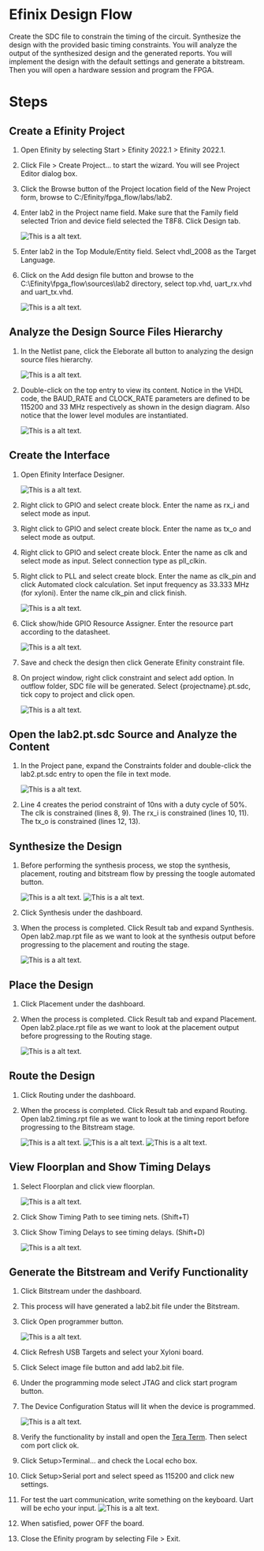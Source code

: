 # Efinix Design Flow 

Create the SDC file to constrain the timing of the circuit. Synthesize the design with the provided basic timing constraints. You will analyze the output of the synthesized design and the generated reports. You will implement the design with the default settings and generate a bitstream. Then you will open a hardware session and program the FPGA.

# Steps 
## Create a Efinity Project
1. Open Efinity by selecting Start > Efinity 2022.1 > Efinity 2022.1. 
2. Click File > Create Project… to start the wizard. You will see Project Editor dialog box. 
3. Click the Browse button of the Project location field of the New Project form, browse 
to C:/Efinity/fpga_flow/labs/lab2. 
4. Enter lab2 in the Project name field. Make sure that the Family field selected Trion and 
device field selected the T8F8. Click Design tab. 

    ![This is a alt text.](/image/lab2/1.png "This is a sample image.")

5. Enter lab2 in the Top Module/Entity field. Select vhdl_2008 as the Target Language.
6. Click on the Add design file button and browse to the C:\Efinity\fpga_flow\sources\lab2 
directory, select top.vhd, uart_rx.vhd and uart_tx.vhd. 

    ![This is a alt text.](/image/lab2/2.png "This is a sample image.")

## Analyze the Design Source Files Hierarchy

1. In the Netlist pane, click the Eleborate all button to analyzing the design source files 
hierarchy. 

    ![This is a alt text.](/image/lab2/3.png "This is a sample image.")

2. Double-click on the top entry to view its content. Notice in the VHDL code, the 
BAUD_RATE and CLOCK_RATE parameters are defined to be 115200 and 33 MHz 
respectively as shown in the design diagram. Also notice that the lower level modules 
are instantiated. 

    ![This is a alt text.](/image/lab2/4.png "This is a sample image.")

## Create the Interface

1. Open Efinity Interface Designer.

    ![This is a alt text.](/image/lab2/5.png "This is a sample image.")

2. Right click to GPIO and select create block. Enter the name as rx_i and select mode as 
input. 
3. Right click to GPIO and select create block. Enter the name as tx_o and select mode as 
output. 
4. Right click to GPIO and select create block. Enter the name as clk and select mode as 
input. Select connection type as pll_clkin. 
5. Right click to PLL and select create block. Enter the name as clk_pin and click 
Automated clock calculation. Set input frequency as 33.333 MHz (for xyloni). Enter the 
name clk_pin and click finish. 

    ![This is a alt text.](/image/lab2/6.png "This is a sample image.")

6. Click show/hide GPIO Resource Assigner. Enter the resource part according to the 
datasheet. 

    ![This is a alt text.](/image/lab2/7.png "This is a sample image.")

7. Save and check the design then click Generate Efinity constraint file. 

8. On project window, right click constraint and select add option. In outflow folder, SDC file will be generated. Select {projectname}.pt.sdc, tick copy to project and click open.

    ![This is a alt text.](/image/lab2/15.png "This is a sample image.")

## Open the lab2.pt.sdc Source and Analyze the Content

1. In the Project pane, expand the Constraints folder and double-click the lab2.pt.sdc entry 
to open the file in text mode.

    ![This is a alt text.](/image/lab2/8.png "This is a sample image.")

2. Line 4 creates the period constraint of 10ns with a duty cycle of 50%. The clk is constrained (lines 8, 9). The rx_i is constrained (lines 10, 11). The tx_o is constrained (lines 12, 13).

## Synthesize the Design

1. Before performing the synthesis process, we stop the synthesis, placement, routing and bitstream flow by pressing the toogle automated button. 

    ![This is a alt text.](/image/lab2/16.png "This is a sample image.") ![This is a alt text.](/image/lab2/17.png "This is a sample image.")

2. Click Synthesis under the dashboard. 
3. When the process is completed. Click Result tab and expand Synthesis. Open 
lab2.map.rpt file as we want to look at the synthesis output before progressing to the 
placement and routing the stage.

    ![This is a alt text.](/image/lab2/9.png "This is a sample image.")

## Place the Design

1. Click Placement under the dashboard. 
2. When the process is completed. Click Result tab and expand Placement. Open 
lab2.place.rpt file as we want to look at the placement output before progressing to the 
Routing stage. 

    ![This is a alt text.](/image/lab2/10.png "This is a sample image.")

## Route the Design

1. Click Routing under the dashboard. 
2. When the process is completed. Click Result tab and expand Routing. Open 
lab2.timing.rpt file as we want to look at the timing report before progressing to the 
Bitstream stage.

    ![This is a alt text.](/image/lab2/11.png "This is a sample image.")
    ![This is a alt text.](/image/lab2/19.png "This is a sample image.")
    ![This is a alt text.](/image/lab2/18.png "This is a sample image.")

## View Floorplan and Show Timing Delays

1. Select Floorplan and click view floorplan. 

    ![This is a alt text.](/image/lab2/20.png "This is a sample image.")
2. Click Show Timing Path to see timing nets. (Shift+T)
3. Click Show Timing Delays to see timing delays. (Shift+D)

    ![This is a alt text.](/image/lab2/12.png "This is a sample image.")

## Generate the Bitstream and Verify Functionality

1. Click Bitstream under the dashboard. 
2. This process will have generated a lab2.bit file under the Bitstream. 
3. Click Open programmer button. 

    ![This is a alt text.](/image/lab2/13.png "This is a sample image.")

4. Click Refresh USB Targets and select your Xyloni board. 
5. Click Select image file button and add lab2.bit file. 
6. Under the programming mode select JTAG and click start program button. 
7. The Device Configuration Status will lit when the device is programmed. 

    ![This is a alt text.](/image/lab2/14.png "This is a sample image.")

8. Verify the functionality by install and open the [Tera Term](https://github.com/TeraTermProject/osdn-download/releases/tag/teraterm-4_106). Then select com port click 
ok. 
9. Click Setup>Terminal… and check the Local echo box. 
10. Click Setup>Serial port and select speed as 115200 and click new settings. 
11. For test the uart communication, write something on the keyboard. Uart will be echo your input.
    ![This is a alt text.](/image/lab2/21.png "This is a sample image.")
12. When satisfied, power OFF the board. 
13. Close the Efinity program by selecting File > Exit.

# 
# 
